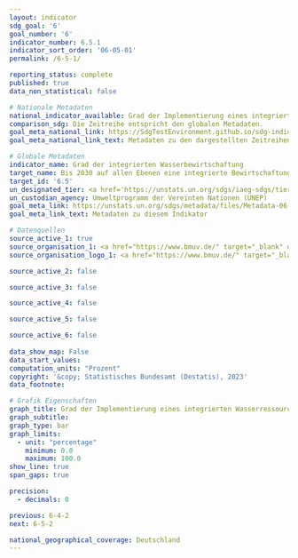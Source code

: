```yaml
---
layout: indicator    
sdg_goal: '6'    
goal_number: '6'    
indicator_number: 6.5.1    
indicator_sort_order: '06-05-01'    
permalink: /6-5-1/    

reporting_status: complete    
published: true    
data_non_statistical: false    

# Nationale Metadaten    
national_indicator_available: Grad der Implementierung eines integrierten Wasserressourcenmanagements    
comparison_sdg: Die Zeitreihe entspricht den globalen Metadaten.    
goal_meta_national_link: https://SdgTestEnvironment.github.io/sdg-indicators/public/Meta/6.5.1.pdf
goal_meta_national_link_text: Metadaten zu den dargestellten Zeitreihen    

# Globale Metadaten    
indicator_name: Grad der integrierten Wasserbewirtschaftung    
target_name: Bis 2030 auf allen Ebenen eine integrierte Bewirtschaftung der Wasserressourcen umsetzen, gegebenenfalls auch mittels grenzüberschreitender Zusammenarbeit    
target_id: '6.5'    
un_designated_tier: <a href='https://unstats.un.org/sdgs/iaeg-sdgs/tier-classification/' title='Klicken Sie hier um weitere Informationen zur UN-Tier-Klassifikation zu erhalten.'  target='_blank'>Tier I</a>    
un_custodian_agency: Umweltprogramm der Vereinten Nationen (UNEP)    
goal_meta_link: https://unstats.un.org/sdgs/metadata/files/Metadata-06-05-01.pdf    
goal_meta_link_text: Metadaten zu diesem Indikator        

# Datenquellen
source_active_1: true
source_organisation_1: <a href="https://www.bmuv.de/" target="_blank" onclick="return confirm_alert(this);"> Bundesministerium für Umwelt, Naturschutz, nukleare Sicherheit und Verbraucherschutz (BMUV) </a>
source_organisation_logo_1: <a href="https://www.bmuv.de/" target="_blank" onclick="return confirm_alert(this);"><img src="https://g205sdgs.github.io/sdg-indicators/public/OrgImgDe/bmuv.png" alt="Logo bmuv" style="height:60px; width:148px"/></a>

source_active_2: false

source_active_3: false

source_active_4: false

source_active_5: false

source_active_6: false
    
data_show_map: False    
data_start_values:     
computation_units: "Prozent"    
copyright: '&copy; Statistisches Bundesamt (Destatis), 2023'    
data_footnote:     

# Grafik Eigenschaften    
graph_title: Grad der Implementierung eines integrierten Wasserressourcenmanagements
graph_subtitle:     
graph_type: bar    
graph_limits:
  - unit: "percentage"
    minimum: 0.0
    maximum: 100.0
show_line: true
span_gaps: true

precision:
  - decimals: 0    

previous: 6-4-2    
next: 6-5-2    

national_geographical_coverage: Deutschland    
---
```


<span></span>